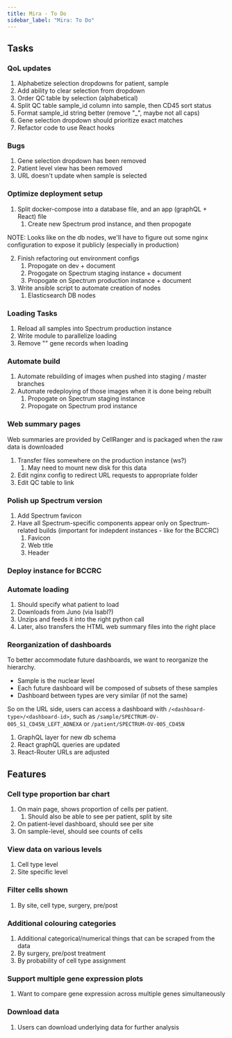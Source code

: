 ```yaml
---
title: Mira - To Do
sidebar_label: "Mira: To Do"
---
```


## Tasks

### QoL updates

1. Alphabetize selection dropdowns for patient, sample
2. Add ability to clear selection from dropdown
3. Order QC table by selection (alphabetical)
4. Split QC table sample_id column into sample, then CD45 sort status
5. Format sample_id string better (remove "\_", maybe not all caps)
6. Gene selection dropdown should prioritize exact matches
7. Refactor code to use React hooks

### Bugs

1. Gene selection dropdown has been removed
2. Patient level view has been removed
3. URL doesn't update when sample is selected

### Optimize deployment setup

1. Split docker-compose into a database file, and an app (graphQL + React) file
   1. Create new Spectrum prod instance, and then propogate

NOTE: Looks like on the db nodes, we'll have to figure out some nginx configuration to expose it publicly (especially in production)

2. Finish refactoring out environment configs
   1. Propogate on dev + document
   2. Progogate on Spectrum staging instance + document
   3. Propogate on Spectrum production instance + document
3. Write ansible script to automate creation of nodes
   1. Elasticsearch DB nodes

### Loading Tasks

1. Reload all samples into Spectrum production instance
2. Write module to parallelize loading
3. Remove "" gene records when loading

### Automate build

1. Automate rebuilding of images when pushed into staging / master branches
2. Automate redeploying of those images when it is done being rebuilt
   1. Propogate on Spectrum staging instance
   2. Propogate on Spectrum prod instance

### Web summary pages

Web summaries are provided by CellRanger and is packaged when the raw data is downloaded

1. Transfer files somewhere on the production instance (ws?)
   1. May need to mount new disk for this data
2. Edit nginx config to redirect URL requests to appropriate folder
3. Edit QC table to link

### Polish up Spectrum version

1. Add Spectrum favicon
2. Have all Spectrum-specific components appear only on Spectrum-related builds (important for indepdent instances - like for the BCCRC)
   1. Favicon
   2. Web title
   3. Header

### Deploy instance for BCCRC

### Automate loading

1. Should specify what patient to load
2. Downloads from Juno (via Isabl?)
3. Unzips and feeds it into the right python call
4. Later, also transfers the HTML web summary files into the right place

### Reorganization of dashboards

To better accommodate future dashboards, we want to reorganize the hierarchy.

- Sample is the nuclear level
- Each future dashboard will be composed of subsets of these samples
- Dashboard between types are very similar (if not the same)

So on the URL side, users can access a dashboard with `/<dashboard-type>/<dashboard-id>`, such as `/sample/SPECTRUM-OV-005_S1_CD45N_LEFT_ADNEXA` or `/patient/SPECTRUM-OV-005_CD45N`

1. GraphQL layer for new db schema
2. React graphQL queries are updated
3. React-Router URLs are adjusted

## Features

### Cell type proportion bar chart

1. On main page, shows proportion of cells per patient.
   1. Should also be able to see per patient, split by site
2. On patient-level dashboard, should see per site
3. On sample-level, should see counts of cells

### View data on various levels

1. Cell type level
2. Site specific level

### Filter cells shown

1. By site, cell type, surgery, pre/post

### Additional colouring categories

1. Additional categorical/numerical things that can be scraped from the data
2. By surgery, pre/post treatment
3. By probability of cell type assignment

### Support multiple gene expression plots

1. Want to compare gene expression across multiple genes simultaneously

### Download data

1. Users can download underlying data for further analysis
